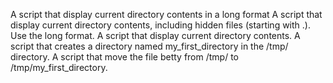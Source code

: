 A script that display current directory contents in a long format
A script that display current directory contents, including hidden files (starting with .). Use the long format.
A script that display current directory contents.
A script that creates a directory named my_first_directory in the /tmp/ directory.
A script that move the file betty from /tmp/ to /tmp/my_first_directory.
